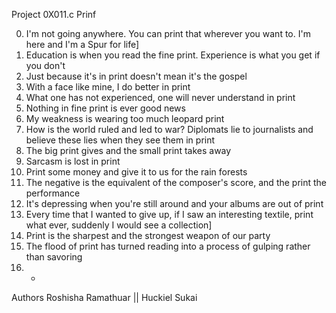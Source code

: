 Project 0X011.c Prinf

0. I'm not going anywhere. You can print that wherever you want to. I'm here and I'm a Spur for life]
1. Education is when you read the fine print. Experience is what you get if you don't
2. Just because it's in print doesn't mean it's the gospel
3. With a face like mine, I do better in print
4. What one has not experienced, one will never understand in print
5. Nothing in fine print is ever good news
6. My weakness is wearing too much leopard print
7. How is the world ruled and led to war? Diplomats lie to journalists and believe these lies when they see them in print
8. The big print gives and the small print takes away
9. Sarcasm is lost in print
10. Print some money and give it to us for the rain forests
11. The negative is the equivalent of the composer's score, and the print the performance
12. It's depressing when you're still around and your albums are out of print
13. Every time that I wanted to give up, if I saw an interesting textile, print what ever, suddenly I would see a collection]
14. Print is the sharpest and the strongest weapon of our party
15. The flood of print has turned reading into a process of gulping rather than savoring
16. *

Authors Roshisha Ramathuar || Huckiel Sukai
